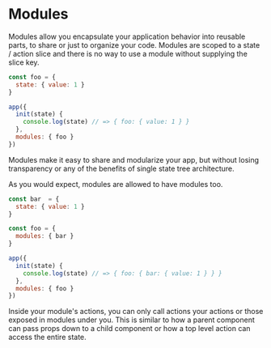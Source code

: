# Modules

Modules allow you encapsulate your application behavior into reusable parts, to share or just to organize your code. Modules are scoped to a state / action slice and there is no way to use a module without supplying the slice key.

```js
const foo = {
  state: { value: 1 }
}

app({
  init(state) {
    console.log(state) // => { foo: { value: 1 } }
  },
  modules: { foo }
})
```

Modules make it easy to share and modularize your app, but without losing transparency or any of the benefits of single state tree architecture.

As you would expect, modules are allowed to have modules too.

```jsx
const bar  = {
  state: { value: 1 }
}

const foo = {
  modules: { bar }
}

app({
  init(state) {
    console.log(state) // => { foo: { bar: { value: 1 } } }
  },
  modules: { foo }
})
```

Inside your module's actions, you can only call actions your actions or those exposed in modules under you. This is similar to how a parent component can pass props down to a child component or how a top level action can access the entire state.